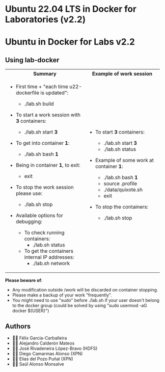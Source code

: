# Ubuntu 22.04 LTS in Docker for Laboratories (v2.2)


# Ubuntu in Docker for Labs v2.2

## Using lab-docker

<html>
 <table>
  <tr>
  <th>Summary</th>
  <th>Example of work session</th>
  </tr>
  <tr>
  <td>
</html>

  * First time + "each time u22-dockerfile is updated":
    * ./lab.sh build

  * To start a work session with **3** containers:
    *  ./lab.sh start **3**

  * To get into container **1**:
    *  ./lab.sh bash **1**

  * Being in container **1**, to exit:
    *  exit

  * To stop the work session please use:
    *  ./lab.sh stop

  * Available options for debugging:
    * To check running containers:
      * ./lab.sh status
    * To get the containers internal IP addresses:
      * ./lab.sh network

<html>
  </td>
  <td>
</html>

  * To start **3** containers:
    * ./lab.sh start **3**
    * ./lab.sh status

  * Example of some work at container **1**:
    * ./lab.sh bash **1**
    * source .profile
    * ./data/quixote.sh
    * exit

  * To stop the containers:
    * ./lab.sh stop

<html>
  </td>
  </tr>
 </table>
</html>


**Please beware of**:
  * Any modification outside /work will be discarded on container stopping.
  * Please make a backup of your work "frequently".
  * You might need to use "sudo" before ./lab.sh if your user doesn't belong to the docker group (could be solved by using "sudo usermod -aG docker ${USER}")


## Authors
* :technologist: Félix García-Carballeira
* :technologist: Alejandro Calderón Mateos
* :technologist: José Rivadeneira López-Bravo (HDFS)
* :technologist: Diego Camarmas Alonso (XPN)
* :technologist: Elias del Pozo Puñal (XPN)
* :technologist: Saúl Alonso Monsalve

